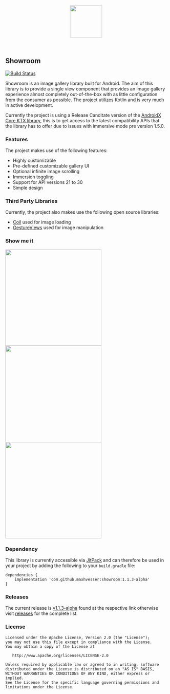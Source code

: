 </br>
<p 
  align="center">
  <img 
    src="https://raw.githubusercontent.com/maxhvesser/showroom/master/images/ic_showroom.svg" 
    height="100">
</p>
</br>

## Showroom

[![Build Status](https://travis-ci.com/MaxHvesser/showroom.svg?branch=master)](https://travis-ci.com/MaxHvesser/showroom)

Showroom is an image gallery library built for Android. The aim of this library is to provide a single view component that provides an image gallery experience almost completely out-of-the-box with as little configuration from the consumer as possible. The project utilizes Kotlin and is very much in active development.

Currently the project is using a Release Canditate version of the [AndroidX Core KTX library](https://developer.android.com/jetpack/androidx/releases/core), this is to get access to the latest compatibility APIs that the library has to offer due to issues with immersive mode pre version 1.5.0.

### Features

The project makes use of the following features: 

- Highly customizable
- Pre-defined customizable gallery UI 
- Optional infinite image scrolling
- Immersion toggling
- Support for API versions 21 to 30
- Simple design

### Third Party Libraries

Currently, the project also makes use the following open source libraries: 

- [Coil](https://github.com/coil-kt/coil) used for image loading
- [GestureViews](https://github.com/alexvasilkov/GestureViews) used for image manipulation

### Show me it

<p
  align="left">
  <img 
      src="https://raw.githubusercontent.com/maxhvesser/showroom/master/images/screenshot_home.jpg"
      width="300">
  <img 
      src="https://raw.githubusercontent.com/maxhvesser/showroom/master/images/screenshot_gallery.jpg"
      width="300">
  <img 
      src="https://raw.githubusercontent.com/maxhvesser/showroom/master/images/showroom_recording.webp"
      width="300">
</p>

### Dependency

This library is currently accessible via [JitPack](https://jitpack.io/#maxhvesser/showroom) and can therefore be used in your project by adding the following to your `build.gradle` file:

```Gradle
dependencies {
    implementation 'com.github.maxhvesser:showroom:1.1.3-alpha'
}
```

### Releases

The current release is [v1.1.3-alpha](https://github.com/maxhvesser/showroom/releases/tag/1.1.3-alpha) found at the respective link otherwise visit [releases](https://github.com/maxhvesser/showroom/releases) for the complete list.

### License

```
Licensed under the Apache License, Version 2.0 (the "License");
you may not use this file except in compliance with the License.
You may obtain a copy of the License at

   http://www.apache.org/licenses/LICENSE-2.0

Unless required by applicable law or agreed to in writing, software
distributed under the License is distributed on an "AS IS" BASIS,
WITHOUT WARRANTIES OR CONDITIONS OF ANY KIND, either express or implied.
See the License for the specific language governing permissions and
limitations under the License.
```
